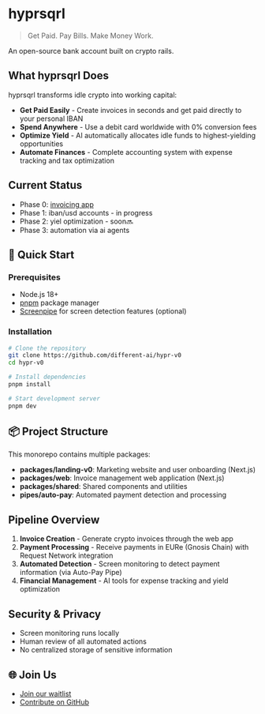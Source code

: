 # hyprsqrl

> Get Paid. Pay Bills. Make Money Work.

An open-source bank account built on crypto rails.

## What hyprsqrl Does

hyprsqrl transforms idle crypto into working capital:

- **Get Paid Easily** - Create invoices in seconds and get paid directly to your personal IBAN
- **Spend Anywhere** - Use a debit card worldwide with 0% conversion fees
- **Optimize Yield** - AI automatically allocates idle funds to highest-yielding opportunities
- **Automate Finances** - Complete accounting system with expense tracking and tax optimization

## Current Status

- Phase 0: [invoicing app](https://invoices.hyprsqrl.com)
- Phase 1: iban/usd accounts - in progress
- Phase 2: yiel optimization - soon🔜
- Phase 3: automation via ai agents


## 🚀 Quick Start

### Prerequisites
- Node.js 18+
- [pnpm](https://pnpm.io/installation) package manager
- [Screenpipe](https://screenpi.pe/) for screen detection features (optional)

### Installation

```bash
# Clone the repository
git clone https://github.com/different-ai/hypr-v0
cd hypr-v0

# Install dependencies
pnpm install

# Start development server
pnpm dev
```

## 📦 Project Structure

This monorepo contains multiple packages:

- **packages/landing-v0**: Marketing website and user onboarding (Next.js)
- **packages/web**: Invoice management web application (Next.js)
- **packages/shared**: Shared components and utilities
- **pipes/auto-pay**: Automated payment detection and processing

## Pipeline Overview

1. **Invoice Creation** - Generate crypto invoices through the web app
2. **Payment Processing** - Receive payments in EURe (Gnosis Chain) with Request Network integration
3. **Automated Detection** - Screen monitoring to detect payment information (via Auto-Pay Pipe)
4. **Financial Management** - AI tools for expense tracking and yield optimization

## Security & Privacy

- Screen monitoring runs locally
- Human review of all automated actions
- No centralized storage of sensitive information

## 🌐 Join Us

- [Join our waitlist](https://hyprsqrl.com)
- [Contribute on GitHub](https://github.com/different-ai/hypr-v0)
